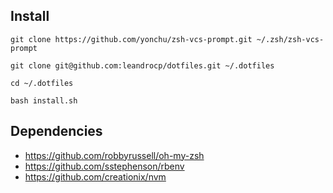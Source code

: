 ## Install

```
git clone https://github.com/yonchu/zsh-vcs-prompt.git ~/.zsh/zsh-vcs-prompt

git clone git@github.com:leandrocp/dotfiles.git ~/.dotfiles

cd ~/.dotfiles

bash install.sh
```

## Dependencies
* https://github.com/robbyrussell/oh-my-zsh
* https://github.com/sstephenson/rbenv
* https://github.com/creationix/nvm

